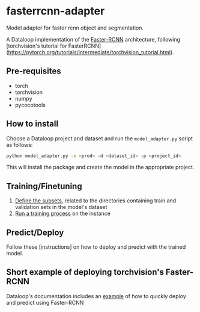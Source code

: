 # fasterrcnn-adapter
Model adapter for faster rcnn object and segmentation.

A Dataloop implementation of the [Faster-RCNN](https://arxiv.org/abs/1506.01497) architecture, following [torchvision's tutorial for FasterRCNN] (https://pytorch.org/tutorials/intermediate/torchvision_tutorial.html).

## Pre-requisites
- torch
- torchvision
- numpy
- pycocotools

## How to install

Choose a Dataloop project and dataset and run the ```model_adapter.py``` script as follows:

```bash
python model_adapter.py -e <prod> -d <dataset_id> -p <project_id>
```

This will install the package and create the model in the appropriate project.


## Training/Finetuning

1. [Define the subsets](https://developers.dataloop.ai/tutorials/model_management/ai_library/chapter/#finetune-on-a-custom-dataset), related to the directories containing train and validation sets in the model's dataset
2. [Run a training process](https://developers.dataloop.ai/tutorials/model_management/ai_library/chapter/#train) on the instance


## Predict/Deploy

Follow these [instructions] on how to deploy and predict with the trained model.

## Short example of deploying torchvision's Faster-RCNN

Dataloop's documentation includes an [example](https://developers.dataloop.ai/tutorials/model_management/new_model_torchvision_example/chapter/#deploy-the-model) of how to quickly deploy and predict using Faster-RCNN
